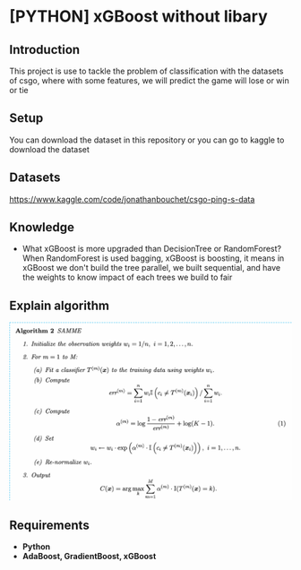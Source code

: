 # [PYTHON] xGBoost without libary

## Introduction

This project is use to tackle the problem of classification with the datasets of csgo, where with some features, we will predict the game will lose or win or tie

## Setup
You can download the dataset in this repository or you can go to kaggle to download the dataset 

## Datasets
https://www.kaggle.com/code/jonathanbouchet/csgo-ping-s-data

## Knowledge

* What xGBoost is more upgraded than DecisionTree or RandomForest? When RandomForest is used bagging, xGBoost is boosting, it means in xGBoost we don't build the tree parallel, we built sequential, and have the weights to know impact of each trees we build to fair 
## Explain algorithm
<img src="Images/SAMME_Algorithms.png" width=800><br/>

## Requirements
* **Python**
* **AdaBoost, GradientBoost, xGBoost**